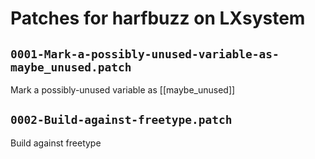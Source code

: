 # Patches for harfbuzz on LXsystem

## `0001-Mark-a-possibly-unused-variable-as-maybe_unused.patch`

Mark a possibly-unused variable as [[maybe_unused]]


## `0002-Build-against-freetype.patch`

Build against freetype


